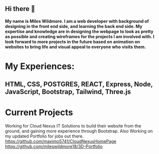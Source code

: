 ## Hi there 👋

#### My name is Miles Wildmore. I am a web developer with background of designing in the front end side, and learning the back end side. My expertise and knowledge are in designing the webpage to look as pretty as possible and creating wireframes for the projects I am involved with. I look forward to more projects in the future based on animation on websites to bring life and visual appeal to everyone who visits them.

# My Experiences:

## HTML, CSS, POSTGRES, REACT, Express, Node, JavaScript, Bootstrap, Tailwind, Three.js

# Current Projects

Working for Cloud Nexus IT Solutions to build their website from the ground, and gaining more experience through Bootstrap.
Also Working on my updated Portfolio for jobs out there.
https://github.com/maximo5741/CloudNexusHomePage
https://github.com/mileswildmore18/3D-Portfolio
<!--
**mileswildmore18/mileswildmore18** is a ✨ _special_ ✨ repository because its `README.md` (this file) appears on your GitHub profile.

Here are some ideas to get you started:

- 🔭 I’m currently working on ...
- 🌱 I’m currently learning ...
- 👯 I’m looking to collaborate on ...
- 🤔 I’m looking for help with ...
- 💬 Ask me about ...
- 📫 How to reach me: ...
- 😄 Pronouns: ...
- ⚡ Fun fact: ...
-->
